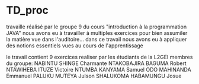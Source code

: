 # TD_proc

travaille réalisé par le groupe 9 du cours "introduction à la programmation JAVA"
nous avons eu à travailler à multiples exercices pour bien assumiler la matière vue dans l'auditoire...
dans ce travail nous avons eu à appliquer des notions essentiels vues au cours de l'apprentissage

le travail contient 9 exercices realiser par les étudiants de la L2GEI
membres du groupe:
NABINTU SHINGE Charmante
NTAKOBAJIRA BAGUMA Robert
NTAWIHEBA ITUZE Victoire
NTUMBA KANYAMA Samuel
ODO MAHINANDA Emmanuel
PALUKU MUTEYA Julson
SHALUKOMA HABAMUNGU Josue
